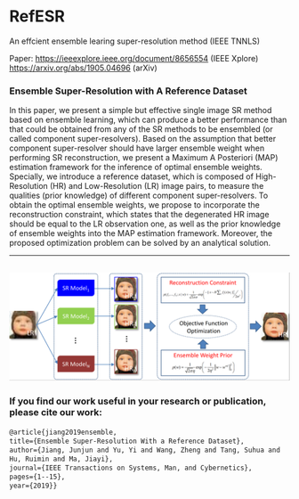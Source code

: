 # RefESR
 An effcient ensemble learing super-resolution method (IEEE TNNLS)

Paper: https://ieeexplore.ieee.org/document/8656554 (IEEE Xplore) 
       https://arxiv.org/abs/1905.04696 (arXiv) 

### Ensemble Super-Resolution with A Reference Dataset

In this paper, we present a simple but effective single image SR method based on ensemble learning, which can produce a better performance than that could be obtained from any of the SR methods to be ensembled (or called component super-resolvers). Based on the assumption that better component super-resolver should have larger ensemble weight when performing SR reconstruction, we present a Maximum A Posteriori (MAP) estimation framework for the inference of optimal ensemble weights. Specially, we introduce a reference dataset, which is composed of High-Resolution (HR) and Low-Resolution (LR) image pairs, to measure the qualities (prior knowledge) of different component super-resolvers. To obtain the optimal ensemble weights, we propose to incorporate the reconstruction constraint, which states that the degenerated HR image should be equal to the LR observation one, as well as the prior knowledge of ensemble weights into the MAP estimation framework. Moreover, the proposed optimization problem can be solved by an analytical solution.

----------
![sketch](/framework.png)
----------


### If you find our work useful in your research or publication, please cite our work:
```
@article{jiang2019ensemble,
title={Ensemble Super-Resolution With a Reference Dataset},
author={Jiang, Junjun and Yu, Yi and Wang, Zheng and Tang, Suhua and Hu, Ruimin and Ma, Jiayi},
journal={IEEE Transactions on Systems, Man, and Cybernetics},
pages={1--15},
year={2019}}    
```
